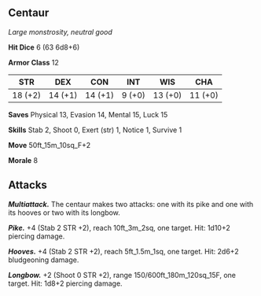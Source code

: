 ## Centaur

*Large monstrosity, neutral good*

**Hit Dice** 6 (63 6d8+6)

**Armor Class** 12

| STR     | DEX     | CON     | INT     | WIS     | CHA     |
|---------|---------|---------|---------|---------|---------|
| 18 (+2) | 14 (+1) | 14 (+1) |  9 (+0) | 13 (+0) | 11 (+0) |

**Saves** Physical 13, Evasion 14, Mental 15, Luck 15

**Skills** Stab 2, Shoot 0, Exert (str) 1, Notice 1, Survive 1

**Move** 50ft_15m_10sq_F+2

**Morale** 8

## Attacks

***Multiattack.*** The centaur makes two attacks: one with its pike and one with its hooves or two with its longbow.

***Pike.*** +4 (Stab 2 STR +2), reach 10ft_3m_2sq, one target. Hit: 1d10+2 piercing damage.

***Hooves.*** +4 (Stab 2 STR +2), reach 5ft_1.5m_1sq, one target. Hit: 2d6+2 bludgeoning damage.

***Longbow.*** +2 (Shoot 0 STR +2), range 150/600ft_180m_120sq_15F, one target. Hit: 1d8+2 piercing damage.

